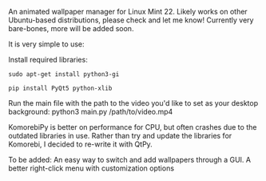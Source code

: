 An animated wallpaper manager for Linux Mint 22. Likely works on other Ubuntu-based distributions, please check and let me know!
Currently very bare-bones, more will be added soon.

It is very simple to use:

Install required libraries:
```
sudo apt-get install python3-gi

pip install PyQt5 python-xlib
```

Run the main file with the path to the video you'd like to set as your desktop background:
python3 main.py /path/to/video.mp4

KomorebiPy is better on performance for CPU, but often crashes due to the outdated libraries in use.
Rather than try and update the libraries for Komorebi, I decided to re-write it with QtPy.

To be added:
An easy way to switch and add wallpapers through a GUI.
A better right-click menu with customization options
